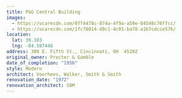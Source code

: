 ```yaml
---
title: P&G Central Building
images:
  - https://ucarecdn.com/07f4478c-074a-4f9a-a59e-84548c76ffcc/
  - https://ucarecdn.com/1fc76014-d9c1-4c01-ba78-a1b7cdcce576/
location:
  lat: 39.103
  lng: -84.507448
address: 300 E. Fifth St., Cincinnati, OH  45202
original_owner: Procter & Gamble
date_of_completion: "1956"
style: Modern
architect: Voorhees, Walker, Smith & Smith
renovation_date: "1972"
renovation_architect: SOM
---
```

